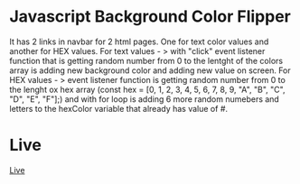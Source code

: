# Javascript Background Color Flipper

It has 2 links in navbar for 2 html pages. One for text color values and another for HEX values. 
For text values  - > with "click" event listener function that is getting random number  from 0 to the lentght of the colors array is adding new background color and adding new value on screen.
For HEX values - > event listener function is getting random number from 0 to the lenght ox hex array (const hex = [0, 1, 2, 3, 4, 5, 6, 7, 8, 9, "A", "B", "C", "D", "E", "F"];) and with for loop is adding 6 more random numebers and letters to the hexColor variable that already has value of #. 

# Live 
[Live](https://stankovics.github.io/BackgroundColorFlipper/hex.html)
